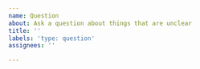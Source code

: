 ```yaml
---
name: Question
about: Ask a question about things that are unclear
title: ''
labels: 'type: question'
assignees: ''

---
```


